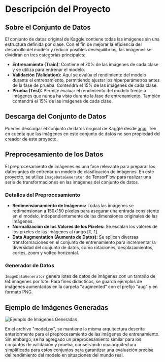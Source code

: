 # Descripción del Proyecto

## Sobre el Conjunto de Datos
El conjunto de datos original de Kaggle contiene todas las imágenes sin una estructura definida por clase. Con el fin de mejorar la eficiencia del desarrollo del modelo y reducir posibles desequilibrios, las imágenes se dividirán en tres categorías principales:

- **Entrenamiento (Train):** Contiene el 70% de las imágenes de cada clase y se utiliza para entrenar el modelo.
- **Validación (Validation):** Aquí se evalúa el rendimiento del modelo durante el entrenamiento, permitiendo ajustar los hiperparámetros antes de la fase de prueba. Contendrá el 15% de las imágenes de cada clase.
- **Prueba (Test):** Permite evaluar el rendimiento del modelo frente a imágenes que nunca ha visto durante la fase de entrenamiento. También contendrá el 15% de las imágenes de cada clase.

## Descarga del Conjunto de Datos
Puedes descargar el conjunto de datos original de Kaggle desde [aquí](https://www.kaggle.com/datasets/ibrahimserouis99/one-piece-image-classifier?select=Data). Ten en cuenta que las imágenes en este conjunto de datos no son propiedad del creador de este proyecto.

## Preprocesamiento de los Datos
El preprocesamiento de imágenes es una fase relevante para preparar los datos antes de entrenar un modelo de clasificación de imágenes. En este proyecto, se utiliza `ImageDataGenerator` de TensorFlow para realizar una serie de transformaciones en las imágenes del conjunto de datos.

### Detalles del Preprocesamiento
- **Redimensionamiento de Imágenes:** Todas las imágenes se redimensionan a 150x150 píxeles para asegurar una entrada consistente en el modelo, independientemente de las dimensiones originales de las imágenes.
- **Normalización de los Valores de los Píxeles:** Se escalan los valores de los píxeles de las imágenes al rango [0, 1].
- **Data Augmentation (Aumento de Datos):** Se aplican diversas transformaciones en el conjunto de entrenamiento para incrementar la diversidad del conjunto de datos, como rotaciones, desplazamientos, cortes, zoom y volteo horizontal.

### Generador de Datos
`ImageDataGenerator` genera lotes de datos de imágenes con un tamaño de 64 imágenes por lote. Para fines didácticos, se guarda ejemplos de imágenes aumentadas en la carpeta "augmented" con el prefijo "aug" y en formato PNG.

## Ejemplo de Imágenes Generadas
![Ejemplo de Imágenes Generadas](link_to_image)

En el archivo "model.py", se mantiene la misma arquitectura descrita anteriormente para el preprocesamiento de las imágenes de entrenamiento. Sin embargo, se ha agregado un preprocesamiento similar para los conjuntos de validación y prueba, conservando una arquitectura simplificada para estos conjuntos para garantizar una evaluación precisa del rendimiento del modelo en situaciones del mundo real.
